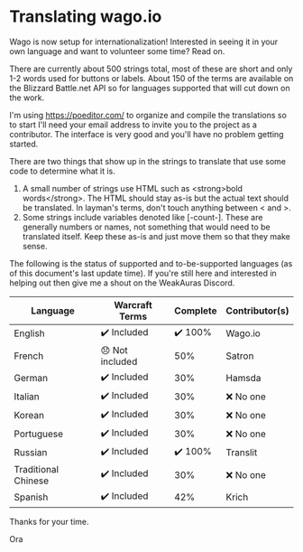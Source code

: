 # Translating wago.io

Wago is now setup for internationalization! Interested in seeing it in your own language and want to volunteer some time? Read on.

There are currently about 500 strings total, most of these are short and only 1-2 words used for buttons or labels. About 150 of the terms are available on the Blizzard Battle.net API so for languages supported that will cut down on the work.

I'm using https://poeditor.com/ to organize and compile the translations so to start I'll need your email address to invite you to the project as a contributor. The interface is very good and you'll have no problem getting started.

There are two things that show up in the strings to translate that use some code to determine what it is.

1. A small number of strings use HTML such as &lt;strong&gt;bold words&lt;/strong&gt;. The HTML should stay as-is but the actual text should be translated. In layman's terms, don't touch anything between < and >.
1. Some strings include variables denoted like [-count-]. These are generally numbers or names, not something that would need to be translated itself. Keep these as-is and just move them so that they make sense.

The following is the status of supported and to-be-supported languages (as of this document's last update time). If you're still here and interested in helping out then give me a shout on the WeakAuras Discord.

| Language  	| Warcraft Terms  	| Complete  	| Contributor(s)  	|
|---	|---	|---	|---	|
| English  	| ✔️ Included 	    |  ✔️ 100%	|   Wago.io |
| French  	|  😞 Not included	|  50% 	     |   Satron	 |
| German  	| ✔️ Included 	    |  30%	|   Hamsda  |
| Italian  	| ✔️ Included 	    |  30%	| ❌ No one    |
| Korean  	| ✔️ Included 	    |  30%	| ❌ No one    |
| Portuguese  	| ✔️ Included 	    |  30%	| ❌ No one    |
| Russian  	| ✔️ Included 	    |  ✔️ 100%	|   Translit  |
| Traditional Chinese  	| ✔️ Included 	    | 30%	|   ❌ No one  |
| Spanish  	| ✔️ Included 	    |  42%	|   Krich  |

Thanks for your time.

Ora
